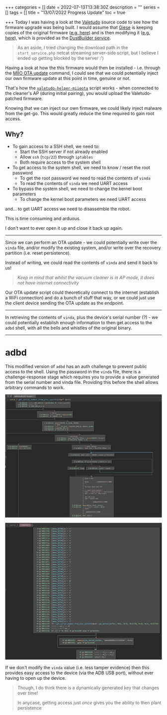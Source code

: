 +++
categories = []
date = 2022-07-13T13:38:30Z
description = ""
series = []
tags = []
title = "13/07/2022 Progress Update"
toc = true

+++
Today I was having a look at the [Valetudo](https://github.com/Hypfer/Valetudo) source code to see how the firmware upgrade was being built. I would assume that [Giese](https://github.com/dgiese) is keeping copies of the original firmware ([e.g. here](https://builder.dontvacuum.me/pkg/firmwares/roborock/_S6/)) and is then modifying it ([e.g. here](https://github.com/dgiese/dustbuilder-script-public/blob/master/modifyimage.sh)), which is provided as the [DustBuilder service](https://builder.dontvacuum.me/).

> As an aside, I tried changing the download path in the `start_service.php` netcat streaming server-side script, but I believe I ended up getting blocked by the server :')

Having a look at how the this firmware would then be installed - i.e. through the [MIIO OTA update](https://github.com/marcelrv/XiaomiRobotVacuumProtocol/blob/master/miIO-ota.md) command, I could see that we could potentially inject our own firmware update at this point in time, genuine or not.

That's how the [`valetudo-helper-miioota`](https://github.com/Hypfer/valetudo-helper-miioota) script works - when connected to the cleaner's AP (during initial pairing), you would upload the Valetudo-patched firmware.

Knowing that we can inject our own firmware, we could likely inject malware from the get-go. This would greatly reduce the time required to gain root access.

## Why?

* To gain access to a SSH shell, we need to:
  * Start the SSH server if not already enabled
  * Allow `ssh` (`tcp/22`) through `iptables`
  * Both require access to the system shell
* To get access to the system shell, we need to know / reset the root password
  * To get the root password we need to read the contents of `vinda`
  * To read the contents of `vinda` we need UART access
* To bypass the system shell, we need to change the kernel boot parameters
  * To change the kernel boot parameters we need UART access

and... to get UART access we need to disassemble the robot.

This is time consuming and arduous.

I don't want to ever open it up and close it back up again.

***

Since we can perform an OTA update - we could potentially write over the `vinda` file, and/or modify the existing system, and/or write over the recovery partition (i.e. reset persistence).

Instead of writing, we could read the contents of `vinda` and send it back to us!

> _Keep in mind that whilst the vacuum cleaner is in AP mode, it does not have internet connectivity_

Our OTA update script could theoretically connect to the internet (establish a WiFi connection) and do a bunch of stuff that way, or we could just use the client device sending the OTA update as the endpoint.

***

In retrieving the contents of `vinda`, plus the device's serial number (?) - we could potentially establish enough information to then get access to the `adbd` shell, with all the bells and whistles of the original binary.

***

# adbd

This modified version of `adbd` has an auth challenge to prevent public access to the shell. Using the password in the `vinda` file, there is a challenge-response stage which requires you to provide a value generated from the serial number and vinda file. Providing this before the shell allows arbitrary commands to work.

![](/uploads/20220713-snipaste_2022-07-13_23-57-58.jpg)

![](/uploads/20220713-snipaste_2022-07-13_23-59-16.jpg)

If we don't modify the `vinda` value (i.e. less tamper evidence) then this provides easy access to the device (via the ADB USB port), without ever having to open up the device.

> Though, I do think there is a dynamically generated key that changes over time!
>
> In anycase, getting access just _once_ gives you the ability to then plant persistence
